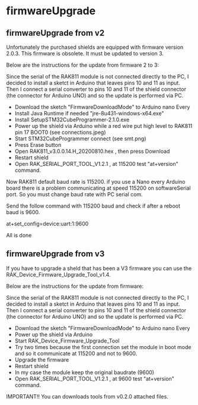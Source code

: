# firmwareUpgrade

## firmwareUpgrade from v2

Unfortunately the purchased shields are equipped with firmware version 2.0.3. This firmware is obsolete. It must be updated to version 3.

Below are the instructions for the update from firmware 2 to 3:

Since the serial of the RAK811 module is not connected directly to the PC, I decided to install a sketct in Arduino that leaves pins 10 and 11 as input. Then I connect a serial converter to pins 10 and 11 of the shield connector (the connector for Arduino UNO) and so the update is performed via PC.

- Download the sketch "FirmwareDownloadMode" to Arduino nano Every
- Install Java Runtime if needed "jre-8u431-windows-x64.exe"
- Install SetupSTM32CubeProgrammer-2.1.0.exe
- Power up the shield via Arduino while a red wire put high level to RAK811 pin 17 BOOT0 (see connections.jpeg)
- Start STM32CubeProgrammer connect (see smt.png)
- Press Erase button
- Open RAK811_v3.0.0.14.H_20200810.hex , then press Download
- Restart shield
- Open RAK_SERIAL_PORT_TOOL_V1.2.1 , at 115200 test "at+version" command. 

Now RAK811 default baud rate is 115200. if you use a Nano every Arduino board there is a problem communicating at speed 115200
on softwareSerial port. So you must change baud rate with PC serial com. 

Send the follow command with 115200 baud and check if after a reboot baud is 9600.

at+set_config=device:uart:1:9600

All is done

## firmwareUpgrade from v3

If you have to upgrade a sheld that has been a V3 firmware you can use the RAK_Device_Firmware_Upgrade_Tool_v1.4. 

Below are the instructions for the update from firmware:

Since the serial of the RAK811 module is not connected directly to the PC, I decided to install a sketct in Arduino that leaves pins 10 and 11 as input. Then I connect a serial converter to pins 10 and 11 of the shield connector (the connector for Arduino UNO) and so the update is performed via PC.

- Download the sketch "FirmwareDownloadMode" to Arduino nano Every
- Power up the shield via Arduino 
- Start RAK_Device_Firmware_Upgrade_Tool
- Try two times because the first connection set the module in boot mode and so it communicate at 115200 and not to 9600. 
- Upgrade the firmware
- Restart shield
- In my case the module keep the original baudrate (9600)
- Open RAK_SERIAL_PORT_TOOL_V1.2.1 , at 9600 test "at+version" command. 

 
IMPORTANT!! You can downloads tools from v0.2.0 attached files.
